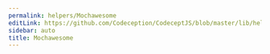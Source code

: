 ```yaml
---
permalink: helpers/Mochawesome
editLink: https://github.com/Codeception/CodeceptJS/blob/master/lib/helper/Mochawesome.js
sidebar: auto
title: Mochawesome
---
```


<!-- Generated by documentation.js. Update this documentation by updating the source code. -->
